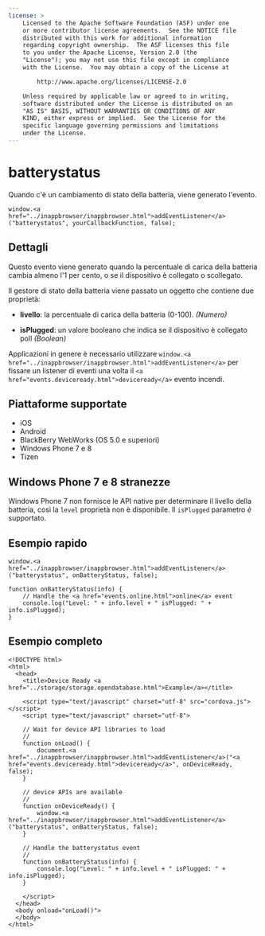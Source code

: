 ```yaml
---
license: >
    Licensed to the Apache Software Foundation (ASF) under one
    or more contributor license agreements.  See the NOTICE file
    distributed with this work for additional information
    regarding copyright ownership.  The ASF licenses this file
    to you under the Apache License, Version 2.0 (the
    "License"); you may not use this file except in compliance
    with the License.  You may obtain a copy of the License at

        http://www.apache.org/licenses/LICENSE-2.0

    Unless required by applicable law or agreed to in writing,
    software distributed under the License is distributed on an
    "AS IS" BASIS, WITHOUT WARRANTIES OR CONDITIONS OF ANY
    KIND, either express or implied.  See the License for the
    specific language governing permissions and limitations
    under the License.
---
```


# batterystatus

Quando c'è un cambiamento di stato della batteria, viene generato l'evento.

    window.<a href="../inappbrowser/inappbrowser.html">addEventListener</a>("batterystatus", yourCallbackFunction, false);
    

## Dettagli

Questo evento viene generato quando la percentuale di carica della batteria cambia almeno l'1 per cento, o se il dispositivo è collegato o scollegato.

Il gestore di stato della batteria viene passato un oggetto che contiene due proprietà:

*   **livello**: la percentuale di carica della batteria (0-100). *(Numero)*

*   **isPlugged**: un valore booleano che indica se il dispositivo è collegato poll *(Boolean)*

Applicazioni in genere è necessario utilizzare `window.<a href="../inappbrowser/inappbrowser.html">addEventListener</a>` per fissare un listener di eventi una volta il `<a href="events.deviceready.html">deviceready</a>` evento incendi.

## Piattaforme supportate

*   iOS
*   Android
*   BlackBerry WebWorks (OS 5.0 e superiori)
*   Windows Phone 7 e 8
*   Tizen

## Windows Phone 7 e 8 stranezze

Windows Phone 7 non fornisce le API native per determinare il livello della batteria, così la `level` proprietà non è disponibile. Il `isPlugged` parametro *è* supportato.

## Esempio rapido

    window.<a href="../inappbrowser/inappbrowser.html">addEventListener</a>("batterystatus", onBatteryStatus, false);
    
    function onBatteryStatus(info) {
        // Handle the <a href="events.online.html">online</a> event
        console.log("Level: " + info.level + " isPlugged: " + info.isPlugged);
    }
    

## Esempio completo

    <!DOCTYPE html>
    <html>
      <head>
        <title>Device Ready <a href="../storage/storage.opendatabase.html">Example</a></title>
    
        <script type="text/javascript" charset="utf-8" src="cordova.js"></script>
        <script type="text/javascript" charset="utf-8">
    
        // Wait for device API libraries to load
        //
        function onLoad() {
            document.<a href="../inappbrowser/inappbrowser.html">addEventListener</a>("<a href="events.deviceready.html">deviceready</a>", onDeviceReady, false);
        }
    
        // device APIs are available
        //
        function onDeviceReady() {
            window.<a href="../inappbrowser/inappbrowser.html">addEventListener</a>("batterystatus", onBatteryStatus, false);
        }
    
        // Handle the batterystatus event
        //
        function onBatteryStatus(info) {
            console.log("Level: " + info.level + " isPlugged: " + info.isPlugged);
        }
    
        </script>
      </head>
      <body onload="onLoad()">
      </body>
    </html>